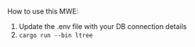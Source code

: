 How to use this MWE:

1. Update the .env file with your DB connection details
2. `cargo run --bin ltree`